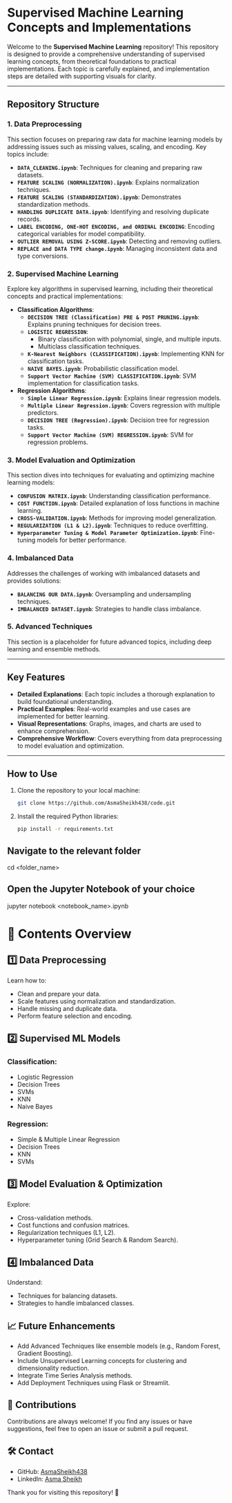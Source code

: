 # **Supervised Machine Learning Concepts and Implementations**

Welcome to the **Supervised Machine Learning** repository! This repository is designed to provide a comprehensive understanding of supervised learning concepts, from theoretical foundations to practical implementations. Each topic is carefully explained, and implementation steps are detailed with supporting visuals for clarity.

---

## **Repository Structure**

### **1. Data Preprocessing**
This section focuses on preparing raw data for machine learning models by addressing issues such as missing values, scaling, and encoding. Key topics include:
- **`DATA_CLEANING.ipynb`**: Techniques for cleaning and preparing raw datasets.
- **`FEATURE SCALING (NORMALIZATION).ipynb`**: Explains normalization techniques.
- **`FEATURE SCALING (STANDARDIZATION).ipynb`**: Demonstrates standardization methods.
- **`HANDLING DUPLICATE DATA.ipynb`**: Identifying and resolving duplicate records.
- **`LABEL ENCODING, ONE-HOT ENCODING, and ORDINAL ENCODING`**: Encoding categorical variables for model compatibility.
- **`OUTLIER REMOVAL USING Z-SCORE.ipynb`**: Detecting and removing outliers.
- **`REPLACE and DATA TYPE change.ipynb`**: Managing inconsistent data and type conversions.

### **2. Supervised Machine Learning**
Explore key algorithms in supervised learning, including their theoretical concepts and practical implementations:
- **Classification Algorithms**:
  - **`DECISION TREE (Classification) PRE & POST PRUNING.ipynb`**: Explains pruning techniques for decision trees.
  - **`LOGISTIC REGRESSION`**:
    - Binary classification with polynomial, single, and multiple inputs.
    - Multiclass classification techniques.
  - **`K-Nearest Neighbors (CLASSIFICATION).ipynb`**: Implementing KNN for classification tasks.
  - **`NAIVE BAYES.ipynb`**: Probabilistic classification model.
  - **`Support Vector Machine (SVM) CLASSIFICATION.ipynb`**: SVM implementation for classification tasks.
- **Regression Algorithms**:
  - **`Simple Linear Regression.ipynb`**: Explains linear regression models.
  - **`Multiple Linear Regression.ipynb`**: Covers regression with multiple predictors.
  - **`DECISION TREE (Regression).ipynb`**: Decision tree for regression tasks.
  - **`Support Vector Machine (SVM) REGRESSION.ipynb`**: SVM for regression problems.

### **3. Model Evaluation and Optimization**
This section dives into techniques for evaluating and optimizing machine learning models:
- **`CONFUSION MATRIX.ipynb`**: Understanding classification performance.
- **`COST FUNCTION.ipynb`**: Detailed explanation of loss functions in machine learning.
- **`CROSS-VALIDATION.ipynb`**: Methods for improving model generalization.
- **`REGULARIZATION (L1 & L2).ipynb`**: Techniques to reduce overfitting.
- **`Hyperparameter Tuning & Model Parameter Optimization.ipynb`**: Fine-tuning models for better performance.

### **4. Imbalanced Data**
Addresses the challenges of working with imbalanced datasets and provides solutions:
- **`BALANCING OUR DATA.ipynb`**: Oversampling and undersampling techniques.
- **`IMBALANCED DATASET.ipynb`**: Strategies to handle class imbalance.

### **5. Advanced Techniques**
This section is a placeholder for future advanced topics, including deep learning and ensemble methods.

---

## **Key Features**
- **Detailed Explanations**: Each topic includes a thorough explanation to build foundational understanding.
- **Practical Examples**: Real-world examples and use cases are implemented for better learning.
- **Visual Representations**: Graphs, images, and charts are used to enhance comprehension.
- **Comprehensive Workflow**: Covers everything from data preprocessing to model evaluation and optimization.

---

## **How to Use**
1. Clone the repository to your local machine:
   ```bash
   git clone https://github.com/AsmaSheikh438/code.git
2. Install the required Python libraries:
   ```bash
   pip install -r requirements.txt
## Navigate to the relevant folder
cd <folder_name>

## Open the Jupyter Notebook of your choice
jupyter notebook <notebook_name>.ipynb

# 📘 Contents Overview

## 1️⃣ Data Preprocessing
Learn how to:
- Clean and prepare your data.
- Scale features using normalization and standardization.
- Handle missing and duplicate data.
- Perform feature selection and encoding.

## 2️⃣ Supervised ML Models

### Classification:
- Logistic Regression
- Decision Trees
- SVMs
- KNN
- Naive Bayes

### Regression:
- Simple & Multiple Linear Regression
- Decision Trees
- KNN
- SVMs

## 3️⃣ Model Evaluation & Optimization
Explore:
- Cross-validation methods.
- Cost functions and confusion matrices.
- Regularization techniques (L1, L2).
- Hyperparameter tuning (Grid Search & Random Search).

## 4️⃣ Imbalanced Data
Understand:
- Techniques for balancing datasets.
- Strategies to handle imbalanced classes.

## 📈 Future Enhancements
- Add Advanced Techniques like ensemble models (e.g., Random Forest, Gradient Boosting).
- Include Unsupervised Learning concepts for clustering and dimensionality reduction.
- Integrate Time Series Analysis methods.
- Add Deployment Techniques using Flask or Streamlit.

## 🤝 Contributions
Contributions are always welcome! If you find any issues or have suggestions, feel free to open an issue or submit a pull request.

## 🛠️ Contact
- GitHub: [AsmaSheikh438](https://github.com/AsmaSheikh438)
- LinkedIn: [Asma Sheikh](https://www.linkedin.com/in/AsmaSheikh)

Thank you for visiting this repository! 🌟
